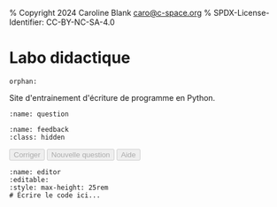 % Copyright 2024 Caroline Blank <caro@c-space.org>
% SPDX-License-Identifier: CC-BY-NC-SA-4.0

# Labo didactique

```{metadata}
orphan:
```

<style>
#question pre,
#feedback pre {
    white-space: pre-wrap;
}
</style>

<script type="module">
import {domLoaded, text} from '../_static/tdoc/core.js';
import {decryptSecret, pageKey} from '../_static/tdoc/crypto.js';
import {findEditor} from '../_static/tdoc/editor.js';

// Décrypte les informations d'identification de l'API.
const token = await decryptSecret(await pageKey('key', 'nMHqoWnA0tvA'), {
    iv: 'WhVOIKndPgFcQp8x',
    data: 'cB2+NNx58sdf5faBu+65lYUit6U2HDWA9Tt110nr+NsHxCc/T9Ael+FrE1qmylZQfB' +
          'isbrRRQg46vAZL76Rk0cGAdWM43A82YImq59xOk5el2EMsRi2VIyVXOswoJbNQ',
});

// Exécute une requête JSON sur une API.
async function request(method, url, headers, body) {
    const resp = await fetch(url, {
        method, headers,
        body: body !== undefined ? JSON.stringify(body) : undefined,
        cache: 'no-cache', referrer: '',
    });
    if (resp.status !== 200) {
        throw Error(`Request failed: ${resp.status} ${resp.statusText}`);
    }
    return await resp.json();
}

const completionsURL =
    "https://im-api.proxy.c-space.net/1/ai/782/openai/chat/completions";
const conversation = {
    'model': 'llama3',
    'messages': [],
};

// Ajoute une question à la conversation.
async function ask(prompt) {
    conversation['messages'].push({'content': prompt, 'role': 'user'});
    const resp = await request('POST', completionsURL, {
        'Authorization': `Bearer ${token}`,
        'Content-Type': 'application/json',
    }, conversation);
    const msg = resp['choices'][0]['message'];
    conversation['messages'].push(msg);
    return msg['content'];
}

let level = 0;
const examples = [
        [`\
Écrire le programme python qui correspond à l'algorithme suivant:
Afficher les nombres jusqu'à 50.
`, `Utiliser une boucle for avec un seul paramètre de la fonction range.`],
    [`\ Écrire le programme python qui correspond à l'algorithme suivant:
La longueur vaut 10. La largeur vaut 5. Calculer et afficher l'aire du
rectangle
`,`Utiliser des variables et la fonction print.`],
    [`\
Écrire le programme python qui correspond à l'algorithme suivant:
Demander l'âge à l'utilisateur.
S'il a plus de 18 ans, afficher qu'il est majeur, sinon afficher qu'il est
mineur.
`, `Il ne doit contenir qu'un if et un else.`],
    [`\
Écrire le programme python qui correspond à l'algorithme suivant:
Demander l'âge à l'utilisateur.
S'il a moins de 16, afficher qu'il n'a pas le droit de boire d'alcool.
S'il a 16 ans et moins de 18 ans, afficher qu'il a le droit de boire du vin et
de la bière.
Sinon afficher qu'il a le droit de boire de l'alcool.
`, `Il doit contenir un elif.`],
    [`\
Écrire le programme python qui correspond à l'algorithme suivant:
Initialiser une variable compte_a_rebours à 10.
Tant que compte_a_rebours est plus grand que 0, afficher la valeur de
compte_a_rebours.
Soustraire 1 à compte_a_rebours.
Afficher 'BOOM'.
`, `Utiliser une boucle while.`],
    [`\
Écrire le programme python qui correspond à l'algorithme suivant:
Afficher les nombres jusqu'à 50.
`, `Utiliser une boucle for.`],
];

await domLoaded;

const question = document.querySelector('#question pre');
const feedback = document.querySelector('#feedback');

const correct = document.querySelector('#correct');
const newQuestion = document.querySelector('#newQuestion');
const help = document.querySelector('#help');

// Exécute une fonction en bloquant les boutons.
async function blocking(fn) {
    correct.disabled = newQuestion.disabled = help.disabled = true;
    try {
        return await fn();
    } finally {
        correct.disabled = newQuestion.disabled = help.disabled = false;
    }
}

// Génère une nouvelle question.
async function generateQuestion() {
    question.replaceChildren(text("Génération d'une nouvelle question..."));
    const [ex, constraint] = examples[level];
    const q = await ask(`\
Génère un autre exercice du même genre que l'exemple suivant, mais sois créatif \
ou pas.

${ex}

Cet exercice doit suivre la condition suivante: ${constraint}
Ne pas résoudre l'exemple et transmettre juste l'énoncé de l'exercice sans autre
commentaire.`);
    feedback.classList.add('hidden');
    question.replaceChildren(text(q));
}

correct.addEventListener('click', async () => {
    await blocking(async () => {
        // Obtient le code de l'utilisateur à partir de l'éditeur.
        const [editor, _] = findEditor(document.querySelector('#editor'));
        const code = editor.state.doc.toString();

        // Demande la correction de la réponse.
        const fb = await ask(`\
Si le code est vide, répondre "Tu n'as pas donné de réponse." \
Sans s'occuper de la gestion des erreurs et des fautes d'orthographe, le code \
contient-il des erreurs de syntaxe, d'exécution ou de logique?

${code}

Si un cas a été traité dans le if ou un elif précédent, il n'a pas besoin \
d'être répété, ce n'est donc pas une erreur.
S'il y a des erreurs, explique-les, mais ne donne pas la solution, sinon\
renvoie seulement ok et rien d'autre.\
`);
        if (fb === "ok") {
            feedback.querySelector('pre').replaceChildren("Correct!");
            feedback.classList.remove('hidden');
            if (!mistakeMade) {
                level += 1;
                conversation['messages'] = [];
            }
            if (level >= examples.length) {
                question.replaceChildren(text("Bravo, tu as terminé!"));
                newQuestion.disabled = correct.disabled = help.disabled = true;
                return;
            }
            mistakeMade = false;
            await generateQuestion();
        } else {
            mistakeMade = true;
            feedback.querySelector('pre').replaceChildren(text(fb));
            feedback.classList.remove('hidden');
        }
    });
});

newQuestion.addEventListener('click', async () => {
    await blocking(async () => {
        feedback.classList.add('hidden');
        await generateQuestion();
    });
});

help.addEventListener('click', async () => {
    await blocking(async () => {

        // Demande la solution de l'exercice.
        const helpResp = await ask(`\
Donne la solution de l'exercice en expliquant comment faire sans mentionner la \
condition.
`);

        feedback.querySelector('pre').replaceChildren(text(helpResp));
        feedback.classList.remove('hidden');

    });
    correct.disabled = true;
});

let mistakeMade = false;

await generateQuestion();
correct.disabled = newQuestion.disabled = help.disabled = false;
</script>

Site d'entrainement d'écriture de programme en Python.

```{code-block} text
:name: question
```

```{code-block} text
:name: feedback
:class: hidden
```

<button id="correct" class="tdoc-button" disabled>Corriger</button>
<button id="newQuestion" class="tdoc-button" disabled>Nouvelle question</button>
<button id="help" class="tdoc-button" disabled>Aide</button>

```{exec} python
:name: editor
:editable:
:style: max-height: 25rem
# Écrire le code ici...
```

